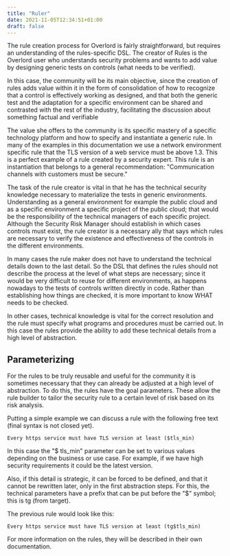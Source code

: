 ```yaml
---
title: "Ruler"
date: 2021-11-05T12:34:51+01:00
draft: false
---
```


The rule creation process for Overlord is fairly straightforward, but requires an understanding of the rules-specific DSL. The creator of Rules is the Overlord user who understands security problems and wants to add value by designing generic tests on controls (what needs to be verified).

In this case, the community will be its main objective, since the creation of rules adds value within it in the form of consolidation of how to recognize that a control is effectively working as designed, and that both the generic test and the adaptation for a specific environment can be shared and contrasted with the rest of the industry, facilitating the discussion about something factual and verifiable

The value she offers to the community is its specific mastery of a specific technology platform and how to specify and instantiate a generic rule. In many of the examples in this documentation we use a network environment specific rule that the TLS version of a web service must be above 1.3. This is a perfect example of a rule created by a security expert. This rule is an instantiation that belongs to a general recommendation: "Communication channels with customers must be secure."

The task of the rule creator is vital in that he has the technical security knowledge necessary to materialize the tests in generic environments. Understanding as a general environment for example the public cloud and as a specific environment a specific project of the public cloud; that would be the responsibility of the technical managers of each specific project. Although the Security Risk Manager should establish in which cases controls must exist, the rule creator is a necessary ally that says which rules are necessary to verify the existence and effectiveness of the controls in the different environments.

In many cases the rule maker does not have to understand the technical details down to the last detail. So the DSL that defines the rules should not describe the process at the level of what steps are necessary; since it would be very difficult to reuse for different environments, as happens nowadays to the tests of controls written directly in code. Rather than establishing how things are checked, it is more important to know WHAT needs to be checked.

In other cases, technical knowledge is vital for the correct resolution and the rule must specify what programs and procedures must be carried out. In this case the rules provide the ability to add these technical details from a high level of abstraction.

## Parameterizing

For the rules to be truly reusable and useful for the community it is sometimes necessary that they can already be adjusted at a high level of abstraction. To do this, the rules have the goal parameters. These allow the rule builder to tailor the security rule to a certain level of risk based on its risk analysis.

Putting a simple example we can discuss a rule with the following free text (final syntax is not closed yet).

```
Every https service must have TLS version at least ($tls_min)
```

In this case the "$ tls_min" parameter can be set to various values depending on the business or use case. For example, if we have high security requirements it could be the latest version.

Also, if this detail is strategic, it can be forced to be defined, and that it cannot be rewritten later, only in the first abstraction steps. For this, the technical parameters have a prefix that can be put before the "$" symbol; this is tg (from target).

The previous rule would look like this:

```
Every https service must have TLS version at least (tg$tls_min)
```

For more information on the rules, they will be described in their own documentation.
